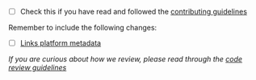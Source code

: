 <!--
Thanks for contributing to Backpack :pray:
Please include a description of the changes you are introducing and some screenshots if appropriate.
-->

+ [ ] Check this if you have read and followed the [contributing guidelines](https://github.com/Skyscanner/backpack/blob/master/CONTRIBUTING.md)

Remember to include the following changes:
+ [ ] [Links platform metadata](https://github.com/Skyscanner/backpack-docs/blob/master/docs/src/layouts/links.js)

_If you are curious about how we review, please read through the [code review guidelines](https://github.com/Skyscanner/backpack/blob/master/CODE_REVIEW_GUIDELINES.md)_
